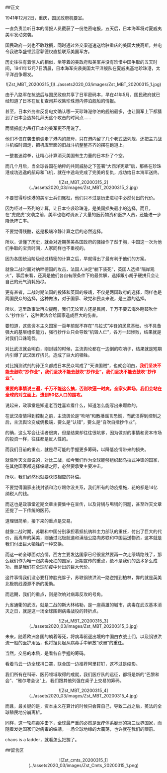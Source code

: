 ##正文

1941年12月2日，重庆，国民政府机要室。

一直负责监听日本的情报人员截获了一份绝密电报，五天后，日本海军将对夏威夷美军发动突袭。

国民政府一刻也不敢耽搁，同时通过外交渠道速送给驻重庆的美国大使高斯，并电令我驻华盛顿武官郭德权直接联系美国军方。

历史往往有着惊人的相似，坐等着的美政府和美军并没有珍惜中国争取的五天时间，1941年12月7日清晨，日本海军突袭美国太平洋舰队在夏威夷基地珍珠港，太平洋战争爆发。

 <div align="center">![Zst_MBT_20200315_1](../assets2020_03/images/Zst_MBT_20200315_1.jpg)</div>

由于八路军在抗战后与国民政府共享了日军密码本，早在41年5月，国民政府就已经知道了日本在反复查询并收集珍珠港内停泊舰船的情报。

甚至，日本外务省反复电文确认哪一天珍珠港停泊的舰船最多，也让国军上下都猜到了日本会选择礼拜天这个攻击的时间点......

而情报能力吊打日本的美军更不用说了。

他们不仅在袭击前调走了港内的航母，只在港内留了几个老式战列舰，还把主力战斗机临时调走，把机库里面的旧战斗机整整齐齐的摆在跑道上。

一整套迷踪拳，让精心计算消灭美国有生力量的日本扑了个空。

而几个月后，当全球各国在纳粹的共同威胁之下签署“大西洋宪章”后，那些在珍珠港成功逃逸的航母和飞机，就在中途岛完成了完美的复仇，成功给日本海军送终。

 <div align="center">![Zst_MBT_20200315_2](../assets2020_03/images/Zst_MBT_20200315_2.jpg)</div>

不要觉得珍珠港的美军士兵们冤枉，他们只不过是历史进程中必然付出的代价。

因为经过一系列的计算，让日本空袭珍珠港，是美国损失最小的选择，而且，在“虎虎虎”突袭之前，美军也临时调派了大量的医药物资和医护人员，还能进一步降低阵亡率。

不要觉得残酷，这是极端冷静计算之后的必然选择。

所以，读懂了历史，就会对近期英美各国政府的骚操作了然于胸，中国这一次为他们争取的宝贵时间，人家同样也不重视的。

因为各国统治阶级经过精密的计算之后，早就得出了最有利于他们的方案。

就像二战时面对纳粹德国的攻击，法国人决定“躺下装死”，英国人选择“隔岸观火”，事后来看，还真是他们各自有限条件下的最优解，选择跟小胡子硬拼只会让自己的元气消耗殆尽。

更有甚者，二战时期法国的投降和英国的绥靖，不仅是两国政府的选择，同样也是两国民众的选择，这种做法，对于国家、政党和民众来说，是三赢的选择。

所以，这里政事堂再次提醒，我们无论官方还是民间，千万不要去海外瞎鼓吹什么“抄作业”，这种做法会给国家造成巨大的伤害。

要知道，这些资本主义国家一百年前就不存在“乌拉式”冲锋的民意基础，也不具备强大的基层组织能力，强行抄作业只会导致“机毁人亡”，各方一起惨败，结果就是对我们口诛笔伐。

对比武汉就会明白，刚封城的时候，主流舆论都在一边倒的吹哨子，结果就是短期内引爆了武汉医疗挤兑，造成了巨大的牺牲。

对比捐测试剂的孙正义都成日本民众骂成了“天诛国贼”，也就会明白，<font color="red">**我们坚决不能去鼓吹“抄作业”，我们坚决不能去鼓吹“抄作业”，我们坚决不能去鼓吹“抄作业”。**</font>

<font color="red">**重要的事情说三遍，千万不能这么搞，否则吹逼一时爽，全家火葬场，我们会站在全球的对立面上，遭到50亿人口的围攻。**</font>

说起来，政事堂是知道老百姓喜欢看什么，知道怎么能写出来爆款的。

在武汉疫情得到控制之前，主流舆论是“吹哨”和散播谣言恐慌，而武汉得到控制之后，主流舆论变成俩极端，要么是“认错”，要么是“自吹自擂抄作业”。

的确，这么写会让读者很爽，但是结果却往往很坑爹，因为做对的事情和资本市场的投资一样，往往都是反人性的。

而我们目前的重点，就是尽可能的手握更多筹码，以降低疫情带来的损失。

就像昨天文章说的，对比二战，如今我们作为全球能够组织起乌拉式冲锋的国家，在其他国家都选择绥靖之际，必然要承受主要冲击。

所以，我们必然也就要获取相应的补偿。

不要觉得国家出钱封锁和治疗跟你没关系，我们所有的防疫措施，花的都是14亿纳税人的钱。

而这也是政事堂近期文章主要集中在宣传，以及背锅与甩锅的问题，甚至昨天文章还提了一下传统的医药。

道理很简单，接下来的重点是交易。

就像二战时期，苏联和中国分别承担着抵抗纳粹主力部队的重任，付出了巨大的代价，而离岸的英美，则通过北极航道和滇缅公路向苏联和中国运送物资，这本就是我们付出巨大牺牲的一种交换。

而这一轮全球面对疫情，西方主要发达国家已经很显然要再一次走绥靖路线了，那么我们作为唯一跟病毒死扛的国家，近期宣传的重点，绝不是我们的战术多么成功，而是我们在全球防疫中付出的巨大代价。

这件事情我们没必要打肿脸充胖子，苏联钢铁洪流一路逆推到柏林，靠的就是英美北极航线源源不断的援助。

而远期，我们的重点，则是吹响对病毒反攻的号角。

九省通衢的武汉，就是二战的斯大林格勒，是一座英雄的城市，病毒在武汉基本消灭之日，就是这一场全球围剿病毒战役的转折点。

 <div align="center">![Zst_MBT_20200315_3](../assets2020_03/images/Zst_MBT_20200315_3.jpg)</div>

未来，随着欧洲各国的躺着等死，将病毒驱逐出境的中国白衣战士们，以及钢铁洪流一般的医护用品，也将担负起从病毒手中解放“欧洲”的重任。

当然，交易的本质，是看各自手握的筹码。

看着马云一边全球捐口罩，联合国一边推荐阿里钉钉，这不过是缩影。

我们所有在科研、医药领域取得的成就，我们医疗队的远征，都将是新的“巴黎和会”、“雅尔塔会议”上，我们跟其他列强在桌子上交易的筹码。

 <div align="center">![Zst_MBT_20200315_4](../assets2020_03/images/Zst_MBT_20200315_4.jpg)</div>

而且，最关键的是，资本主义在算计的时候只会算自己，导致二战之后，英法的全球殖民地分崩离析。

同样，这一轮病毒冲击下，全球最严重的必然是医疗体系脆弱的第三世界国家，而随着发达国家们对病毒的绥靖，一场全球地缘的大震荡，也许就在我们的眼前。

chaos is a ladder，就看怎么把握了。

##留言区
 <div align="center">![Zst_cmts_20200315_1](../assets2020_03/images/Zst_Cmts_20200315_1.png)</div>